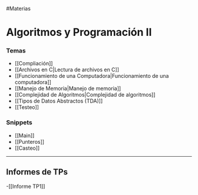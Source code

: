#Materias 
# Algoritmos y Programación II
### Temas
- [[Compliación]]
- [[Archivos en C|Lectura de archivos en C]]
- [[Funcionamiento de una Computadora|Funcionamiento de una computadora]]
- [[Manejo de Memoria|Manejo de memoria]]
- [[Complejidad de Algoritmos|Complejidad de algoritmos]]
- [[Tipos de Datos Abstractos (TDA)]]
- [[Testeo]]


### Snippets
- [[Main]]
- [[Punteros]]
 - [[Casteo]]


---
## Informes de TPs
-[[Informe TP1]]